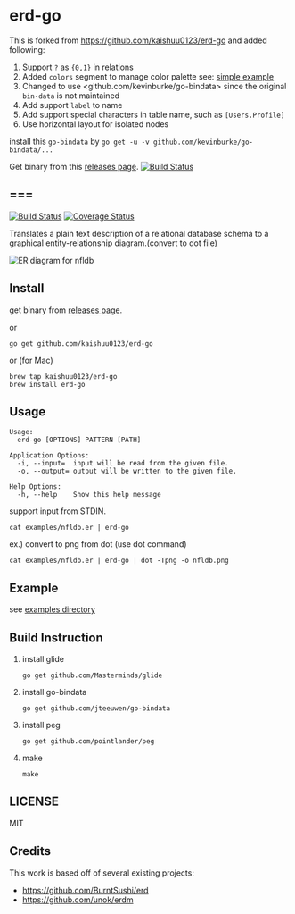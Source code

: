 # erd-go

This is forked from <https://github.com/kaishuu0123/erd-go> and added following:

1. Support `?` as `{0,1}` in relations
1. Added `colors` segment to manage color palette see: [simple example](https://github.com/ray-g/erd-go/blob/master/examples/simple.er#L8-L23)
1. Changed to use <github.com/kevinburke/go-bindata> since the original `bin-data` is not maintained
1. Add support `label` to name
1. Add support special characters in table name, such as `[Users.Profile]`
1. Use horizontal layout for isolated nodes

install this `go-bindata` by `go get -u -v github.com/kevinburke/go-bindata/...`

Get binary from this [releases page](https://github.com/ray-g/erd-go/releases).  [![Build Status](https://travis-ci.org/ray-g/erd-go.svg?branch=master)](https://travis-ci.org/ray-g/erd-go)

## ===

[![Build Status](https://travis-ci.org/kaishuu0123/erd-go.svg?branch=master)](https://travis-ci.org/kaishuu0123/erd-go)
[![Coverage Status](https://coveralls.io/repos/github/kaishuu0123/erd-go/badge.svg)](https://coveralls.io/github/kaishuu0123/erd-go)

Translates a plain text description of a relational database schema to a graphical entity-relationship diagram.(convert to dot file)

![ER diagram for nfldb](https://github.com/kaishuu0123/erd-go/blob/master/examples/outputs/nfldb.png)

## Install

get binary from [releases page](https://github.com/kaishuu0123/erd-go/releases).

or

```
go get github.com/kaishuu0123/erd-go
```

or (for Mac)

```
brew tap kaishuu0123/erd-go
brew install erd-go
```

## Usage

```
Usage:
  erd-go [OPTIONS] PATTERN [PATH]

Application Options:
  -i, --input=  input will be read from the given file.
  -o, --output= output will be written to the given file.

Help Options:
  -h, --help    Show this help message
```

support input from STDIN.

```
cat examples/nfldb.er | erd-go
```

ex.) convert to png from dot (use dot command)

```
cat examples/nfldb.er | erd-go | dot -Tpng -o nfldb.png
```

## Example

see [examples directory](https://github.com/kaishuu0123/erd-go/blob/master/examples)

## Build Instruction

1. install glide
    ```
    go get github.com/Masterminds/glide
    ```
1. install go-bindata
    ```
    go get github.com/jteeuwen/go-bindata
    ```
1. install peg
    ```
    go get github.com/pointlander/peg
    ```
1. make
    ```
    make
    ```

## LICENSE

MIT

## Credits
This work is based off of several existing projects:
* https://github.com/BurntSushi/erd
* https://github.com/unok/erdm

